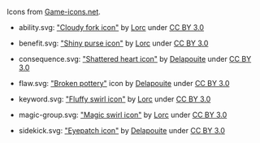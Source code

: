 Icons from [Game-icons.net](https://game-icons.net/).

- ability.svg: ["Cloudy fork icon"](https://game-icons.net/1x1/lorc/cloudy-fork.html) by [Lorc][lorc] under [CC BY 3.0][cc-by-3.0]
- benefit.svg: ["Shiny purse icon"](https://game-icons.net/1x1/lorc/shiny-purse.html) by [Lorc][lorc] under [CC BY 3.0][cc-by-3.0]
- consequence.svg: ["Shattered heart icon"](https://game-icons.net/1x1/delapouite/shattered-heart.html) by [Delapouite][delapouite] under [CC BY 3.0][cc-by-3.0]
- flaw.svg: ["Broken pottery"](https://game-icons.net/1x1/delapouite/broken-pottery.html) icon by [Delapouite][delapouite] under [CC BY 3.0][cc-by-3.0]
- keyword.svg: ["Fluffy swirl icon"](https://game-icons.net/1x1/lorc/fluffy-swirl.html) by [Lorc][lorc] under [CC BY 3.0][cc-by-3.0]
- magic-group.svg: ["Magic swirl icon"](https://game-icons.net/1x1/lorc/magic-swirl.html) by [Lorc][lorc] under [CC BY 3.0][cc-by-3.0]
- sidekick.svg: ["Eyepatch icon"](https://game-icons.net/1x1/delapouite/eyepatch.html) by [Delapouite][delapouite] under [CC BY 3.0][cc-by-3.0]


  [lorc]: https://lorcblog.blogspot.com/
  [delapouite]: https://delapouite.com/
  [cc-by-3.0]: http://creativecommons.org/licenses/by/3.0/
